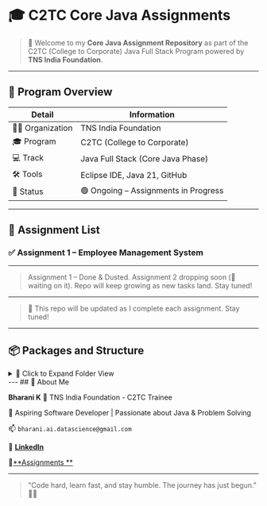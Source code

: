 # 🎓 C2TC Core Java Assignments

> 🚀 Welcome to my **Core Java Assignment Repository** as part of the C2TC (College to Corporate) Java Full Stack Program powered by **TNS India Foundation**.

---

## 🏫 Program Overview

| Detail            | Information                           |
|------------------|----------------------------------------|
| 👨‍🏫 Organization  | TNS India Foundation                  |
| 🎓 Program        | C2TC (College to Corporate)           |
| 💻 Track          | Java Full Stack (Core Java Phase)     |
| 🛠️ Tools          | Eclipse IDE, Java 21, GitHub           |
| 📍 Status         | 🟢 Ongoing – Assignments in Progress   |

---

## 📂 Assignment List

### ✅ Assignment 1 – Employee Management System
---
>Assignment 1 – Done & Dusted. Assignment 2 dropping soon (👀 waiting on it). Repo will keep growing as new tasks land. Stay tuned!
---

> 🔁 This repo will be updated as I complete each assignment. Stay tuned!
---

## 📦 Packages and Structure

<details>
<summary>📁 Click to Expand Folder View</summary>

```bash
📦 src/
┗ 📂 com.Bharani_K.Assignment_1
┣ 📜 Employee.java
┣ 📜 Developer.java
┣ 📜 Manager.java
┗ 📂 utilities
┣ 📜 EmployeeUtilities.java
┗ 📜 AssignmentMain.java

````

</details>
---
## 👤 About Me

**Bharani K**
🎯 TNS India Foundation - C2TC Trainee

🚀 Aspiring Software Developer | Passionate about Java & Problem Solving

📫 `bharani.ai.datascience@gmail.com`

🔗 [**LinkedIn**](https://www.linkedin.com/in/bharani-k-10824b299)

🔗[**Assignments **](https://github.com/Bharani1611/C2TC_CoreJava_Assignment.git)

---

> "Code hard, learn fast, and stay humble. The journey has just begun." 💪🔥



